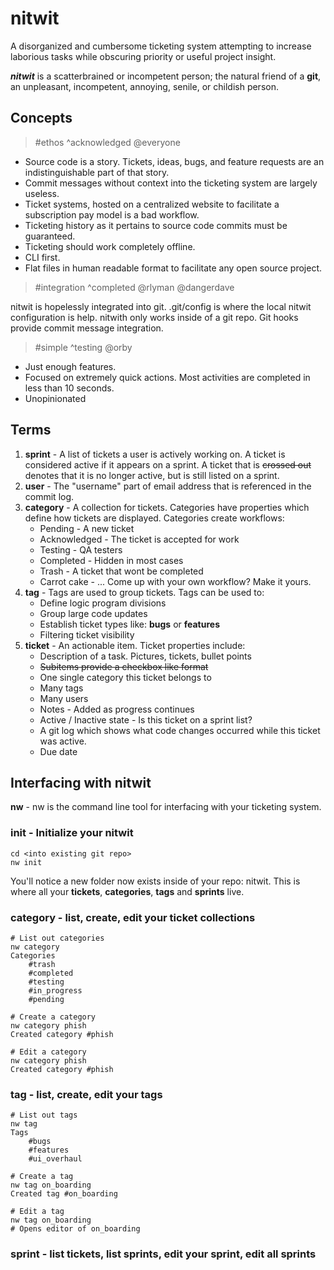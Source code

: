 # nitwit 

A disorganized and cumbersome ticketing system attempting to increase laborious tasks while obscuring priority or useful project insight.

***nitwit*** is a scatterbrained or incompetent person; the natural friend of a **git**, an unpleasant, incompetent, annoying, senile, or childish person.

## Concepts

> #ethos ^acknowledged @everyone

* Source code is a story. Tickets, ideas, bugs, and feature requests are an indistinguishable part of that story. 
* Commit messages without context into the ticketing system are largely useless.
* Ticket systems, hosted on a centralized website to facilitate a subscription pay model is a bad workflow.
* Ticketing history as it pertains to source code commits must be guaranteed.
* Ticketing should work completely offline.
* CLI first.
* Flat files in human readable format to facilitate any open source project.

> #integration ^completed @rlyman @dangerdave

nitwit is hopelessly integrated into git. .git/config is where the local nitwit configuration is help. nitwith only works inside of a git repo. Git hooks provide commit message integration.

> #simple ^testing @orby

* Just enough features.
* Focused on extremely quick actions. Most activities are completed in less than 10 seconds.
* Unopinionated

## Terms

1. **sprint** - A list of tickets a user is actively working on. A ticket is considered active if it appears on a sprint. A ticket that is ~~crossed out~~ denotes that it is no longer active, but is still listed on a sprint.
1. **user** - The "username" part of email address that is referenced in the commit log. 
1. **category** - A collection for tickets. Categories have properties which define how tickets are displayed. Categories create workflows:
    * Pending - A new ticket
    * Acknowledged - The ticket is accepted for work
    * Testing - QA testers
    * Completed - Hidden in most cases
    * Trash - A ticket that wont be completed
    * Carrot cake - ... Come up with your own workflow? Make it yours.
1. **tag** - Tags are used to group tickets. Tags can be used to:
    * Define logic program divisions
    * Group large code updates
    * Establish ticket types like: **bugs** or **features**
    * Filtering ticket visibility
1. **ticket** - An actionable item. Ticket properties include:
    * Description of a task. Pictures, tickets, bullet points
    * ~~Subitems provide a checkbox like format~~
    * One single category this ticket belongs to
    * Many tags
    * Many users
    * Notes - Added as progress continues
    * Active / Inactive state - Is this ticket on a sprint list?
    * A git log which shows what code changes occurred while this ticket was active.
    * Due date

## Interfacing with nitwit

**nw** - nw is the command line tool for interfacing with your ticketing system.

### init - Initialize your nitwit

```
cd <into existing git repo>
nw init
```

You'll notice a new folder now exists inside of your repo: nitwit. This is where all your **tickets**, **categories**, **tags** and **sprints** live.

### category - list, create, edit your ticket collections

```
# List out categories
nw category
Categories
    #trash
    #completed
    #testing
    #in_progress
    #pending

# Create a category
nw category phish
Created category #phish

# Edit a category
nw category phish
Created category #phish
```

### tag - list, create, edit your tags

```
# List out tags
nw tag
Tags
    #bugs
    #features
    #ui_overhaul

# Create a tag
nw tag on_boarding
Created tag #on_boarding

# Edit a tag
nw tag on_boarding
# Opens editor of on_boarding
```

### sprint - list tickets, list sprints, edit your sprint, edit all sprints
